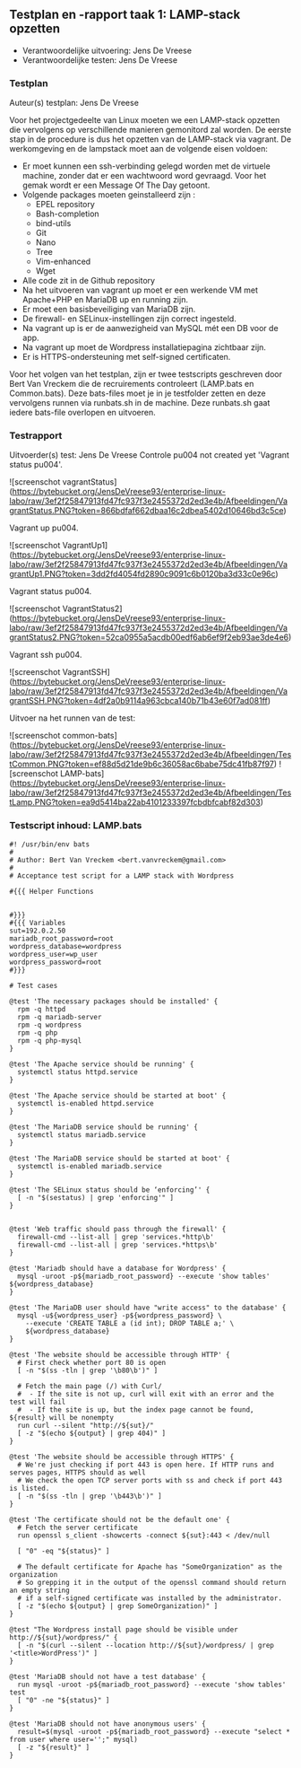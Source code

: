 ## Testplan en -rapport taak 1: LAMP-stack opzetten
* Verantwoordelijke uitvoering: Jens De Vreese
* Verantwoordelijke testen: Jens De Vreese

### Testplan
Auteur(s) testplan: Jens De Vreese

Voor het projectgedeelte van Linux moeten we een LAMP-stack opzetten die vervolgens op verschillende manieren gemonitord zal worden. De eerste stap in de procedure is dus het opzetten van de LAMP-stack via vagrant.
De werkomgeving en de lampstack moet aan de volgende eisen voldoen:

* Er moet kunnen een ssh-verbinding gelegd worden met de virtuele machine, zonder dat er een wachtwoord word gevraagd. Voor het gemak wordt er een Message Of The Day getoont.
* Volgende packages moeten geinstalleerd zijn :
	- EPEL repository
	- Bash-completion
	- bind-utils
	- Git
	- Nano
	- Tree
	- Vim-enhanced
	- Wget
* Alle code zit in de Github repository
* Na het uitvoeren van vagrant up moet er een werkende VM met Apache+PHP en MariaDB up en running zijn.
* Er moet een basisbeveiliging van MariaDB zijn.
* De firewall- en SELinux-instellingen zijn correct ingesteld.
* Na vagrant up is er de aanwezigheid van MySQL mét een DB voor de app.
* Na vagrant up moet de Wordpress installatiepagina zichtbaar zijn.
* Er is HTTPS-ondersteuning met self-signed certificaten.

Voor het volgen van het testplan, zijn er twee testscripts geschreven door Bert Van Vreckem die de recruirements controleert (LAMP.bats en Common.bats).
Deze bats-files moet je in je testfolder zetten en deze vervolgens runnen via runbats.sh in de machine. Deze runbats.sh gaat iedere bats-file overlopen en uitvoeren.


### Testrapport
Uitvoerder(s) test: Jens De Vreese
Controle pu004 not created yet 'Vagrant status pu004'.

![screenschot vagrantStatus] (https://bytebucket.org/JensDeVreese93/enterprise-linux-labo/raw/3ef2f25847913fd47fc937f3e2455372d2ed3e4b/Afbeeldingen/VagrantStatus.PNG?token=866bdfaf662dbaa16c2dbea5402d10646bd3c5ce)

Vagrant up pu004.

![screenschot VagrantUp1] (https://bytebucket.org/JensDeVreese93/enterprise-linux-labo/raw/3ef2f25847913fd47fc937f3e2455372d2ed3e4b/Afbeeldingen/VagrantUp1.PNG?token=3dd2fd4054fd2890c9091c6b0120ba3d33c0e96c)

Vagrant status pu004.

![screenschot VagrantStatus2] (https://bytebucket.org/JensDeVreese93/enterprise-linux-labo/raw/3ef2f25847913fd47fc937f3e2455372d2ed3e4b/Afbeeldingen/VagrantStatus2.PNG?token=52ca0955a5acdb00edf6ab6ef9f2eb93ae3de4e6)

Vagrant ssh pu004.

![screenschot VagrantSSH] (https://bytebucket.org/JensDeVreese93/enterprise-linux-labo/raw/3ef2f25847913fd47fc937f3e2455372d2ed3e4b/Afbeeldingen/VagrantSSH.PNG?token=4df2a0b9114a963cbca140b71b43e60f7ad081ff)

Uitvoer na het runnen van de test:

![screenschot common-bats] (https://bytebucket.org/JensDeVreese93/enterprise-linux-labo/raw/3ef2f25847913fd47fc937f3e2455372d2ed3e4b/Afbeeldingen/TestCommon.PNG?token=ef88d5d21de9b6c36058ac6babe75dc41fb87f97)
![screenschot LAMP-bats] (https://bytebucket.org/JensDeVreese93/enterprise-linux-labo/raw/3ef2f25847913fd47fc937f3e2455372d2ed3e4b/Afbeeldingen/TestLamp.PNG?token=ea9d5414ba22ab4101233397fcbdbfcabf82d303)



### Testscript inhoud: LAMP.bats
```
#! /usr/bin/env bats
#
# Author: Bert Van Vreckem <bert.vanvreckem@gmail.com>
#
# Acceptance test script for a LAMP stack with Wordpress

#{{{ Helper Functions


#}}}
#{{{ Variables
sut=192.0.2.50
mariadb_root_password=root
wordpress_database=wordpress
wordpress_user=wp_user
wordpress_password=root
#}}}

# Test cases

@test 'The necessary packages should be installed' {
  rpm -q httpd
  rpm -q mariadb-server
  rpm -q wordpress
  rpm -q php
  rpm -q php-mysql
}

@test 'The Apache service should be running' {
  systemctl status httpd.service
}

@test 'The Apache service should be started at boot' {
  systemctl is-enabled httpd.service
}

@test 'The MariaDB service should be running' {
  systemctl status mariadb.service
}

@test 'The MariaDB service should be started at boot' {
  systemctl is-enabled mariadb.service
}

@test 'The SELinux status should be ‘enforcing’' {
  [ -n "$(sestatus) | grep 'enforcing'" ]
}


@test 'Web traffic should pass through the firewall' {
  firewall-cmd --list-all | grep 'services.*http\b'
  firewall-cmd --list-all | grep 'services.*https\b'
}

@test 'Mariadb should have a database for Wordpress' {
  mysql -uroot -p${mariadb_root_password} --execute 'show tables' ${wordpress_database}
}

@test 'The MariaDB user should have "write access" to the database' {
  mysql -u${wordpress_user} -p${wordpress_password} \
    --execute 'CREATE TABLE a (id int); DROP TABLE a;' \
    ${wordpress_database}
}

@test 'The website should be accessible through HTTP' {
  # First check whether port 80 is open
  [ -n "$(ss -tln | grep '\b80\b')" ]

  # Fetch the main page (/) with Curl/
  #  - If the site is not up, curl will exit with an error and the test will fail
  #  - If the site is up, but the index page cannot be found, ${result} will be nonempty
  run curl --silent "http://${sut}/"
  [ -z "$(echo ${output} | grep 404)" ]
}

@test 'The website should be accessible through HTTPS' {
  # We're just checking if port 443 is open here. If HTTP runs and serves pages, HTTPS should as well
  # We check the open TCP server ports with ss and check if port 443 is listed.
  [ -n "$(ss -tln | grep '\b443\b')" ]
}

@test 'The certificate should not be the default one' {
  # Fetch the server certificate
  run openssl s_client -showcerts -connect ${sut}:443 < /dev/null

  [ "0" -eq "${status}" ]

  # The default certificate for Apache has "SomeOrganization" as the organization
  # So grepping it in the output of the openssl command should return an empty string
  # if a self-signed certificate was installed by the administrator.
  [ -z "$(echo ${output} | grep SomeOrganization)" ]
}

@test "The Wordpress install page should be visible under http://${sut}/wordpress/" {
  [ -n "$(curl --silent --location http://${sut}/wordpress/ | grep '<title>WordPress')" ]
}

@test 'MariaDB should not have a test database' {
  run mysql -uroot -p${mariadb_root_password} --execute 'show tables' test
  [ "0" -ne "${status}" ]
}

@test 'MariaDB should not have anonymous users' {
  result=$(mysql -uroot -p${mariadb_root_password} --execute "select * from user where user='';" mysql)
  [ -z "${result}" ]
}
```
